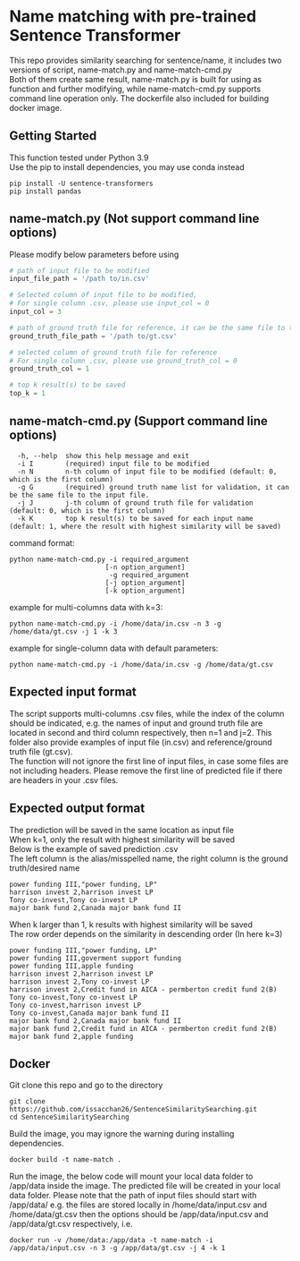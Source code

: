 # Name matching with pre-trained Sentence Transformer
This repo provides similarity searching for sentence/name, it includes two versions of script, name-match.py and name-match-cmd.py  
Both of them create same result, name-match.py is built for using as function and further modifying, while name-match-cmd.py supports command line operation only. The dockerfile also included for building docker image.

## Getting Started
This function tested under Python 3.9  
Use the pip to install dependencies, you may use conda instead
```
pip install -U sentence-transformers
pip install pandas
```

## name-match.py (Not support command line options)
Please modify below parameters before using

```python
# path of input file to be modified
input_file_path = '/path to/in.csv'

# Selected column of input file to be modified, 
# For single column .csv, please use input_col = 0
input_col = 3

# path of ground truth file for reference, it can be the same file to the input file (Single file with both input list and groundtruth list in different column)
ground_truth_file_path = '/path to/gt.csv'

# selected column of ground truth file for reference
# For single column .csv, please use ground_truth_col = 0
ground_truth_col = 1

# top k result(s) to be saved
top_k = 1
```

## name-match-cmd.py (Support command line options)
```
  -h, --help  show this help message and exit
  -i I        (required) input file to be modified
  -n N        n-th column of input file to be modified (default: 0, which is the first column)
  -g G        (required) ground truth name list for validation, it can be the same file to the input file.
  -j J        j-th column of ground truth file for validation (default: 0, which is the first column)
  -k K        top k result(s) to be saved for each input name (default: 1, where the result with highest similarity will be saved)
```
command format:  
```
python name-match-cmd.py -i required_argument 
                        [-n option_argument] 
                         -g required_argument 
                        [-j option_argument] 
                        [-k option_argument]
```
example for multi-columns data with k=3:
```
python name-match-cmd.py -i /home/data/in.csv -n 3 -g /home/data/gt.csv -j 1 -k 3
```
example for single-column data with default parameters:
```
python name-match-cmd.py -i /home/data/in.csv -g /home/data/gt.csv
```

## Expected input format
The script supports multi-columns .csv files, while the index of the column should be indicated, e.g. the names of input and ground truth file are located in second and third column respectively, then n=1 and j=2. This folder also provide examples of input file (in.csv) and reference/ground truth file (gt.csv).  
The function will not ignore the first line of input files, in case some files are not including headers. Please remove the first line of predicted file if there are headers in your .csv files.

## Expected output format
The prediction will be saved in the same location as input file  
When k=1, only the result with highest similarity will be saved  
Below is the example of saved prediction .csv  
The left column is the alias/misspelled name, the right column is the ground truth/desired name
```
power funding III,"power funding, LP"
harrison invest 2,harrison invest LP
Tony co-invest,Tony co-invest LP
major bank fund 2,Canada major bank fund II 
```

When k larger than 1, k results with highest similarity will be saved  
The row order depends on the similarity in descending order (In here k=3)
```
power funding III,"power funding, LP"
power funding III,goverment support funding
power funding III,apple funding
harrison invest 2,harrison invest LP
harrison invest 2,Tony co-invest LP
harrison invest 2,Credit fund in AICA - permberton credit fund 2(B)
Tony co-invest,Tony co-invest LP
Tony co-invest,harrison invest LP
Tony co-invest,Canada major bank fund II
major bank fund 2,Canada major bank fund II
major bank fund 2,Credit fund in AICA - permberton credit fund 2(B)
major bank fund 2,apple funding 
```

## Docker
Git clone this repo and go to the directory
```
git clone https://github.com/issacchan26/SentenceSimilaritySearching.git
cd SentenceSimilaritySearching
```
Build the image, you may ignore the warning during installing dependencies.
```
docker build -t name-match .
```
Run the image, the below code will mount your local data folder to /app/data inside the image. The predicted file will be created in your local data folder. Please note that the path of input files should start with /app/data/ e.g. the files are stored locally in /home/data/input.csv and /home/data/gt.csv then the options should be /app/data/input.csv and /app/data/gt.csv respectively, i.e.
```
docker run -v /home/data:/app/data -t name-match -i /app/data/input.csv -n 3 -g /app/data/gt.csv -j 4 -k 1
```


